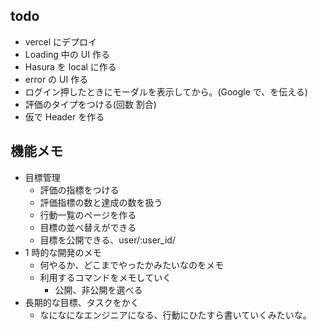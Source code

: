 ## todo

- vercel にデプロイ
- Loading 中の UI 作る
- Hasura を local に作る
- error の UI 作る
- ログイン押したときにモーダルを表示してから。(Google で、を伝える)
- 評価のタイプをつける(回数 割合)
- 仮で Header を作る

## 機能メモ

- 目標管理
  - 評価の指標をつける
  - 評価指標の数と達成の数を扱う
  - 行動一覧のページを作る
  - 目標の並べ替えができる
  - 目標を公開できる、user/:user_id/
- 1 時的な開発のメモ
  - 何やるか、どこまでやったかみたいなのをメモ
  - 利用するコマンドをメモしていく
    - 公開、非公開を選べる
- 長期的な目標、タスクをかく
  - なになになエンジニアになる、行動にひたすら書いていくみたいな。
